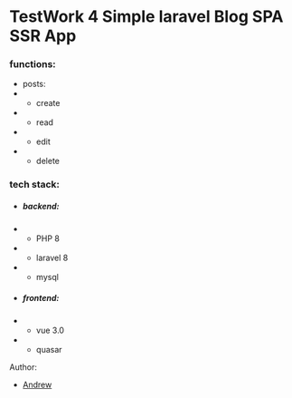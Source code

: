 # TestWork 4 Simple laravel Blog SPA SSR App

### functions:
- posts:
- - create
- - read
- - edit
- - delete
    
### tech stack:
- ##### backend:
- - PHP 8
- - laravel 8
- - mysql
- ##### frontend: 
- - vue 3.0
- - quasar
    
Author:
- [Andrew](https://asternov.ru)
